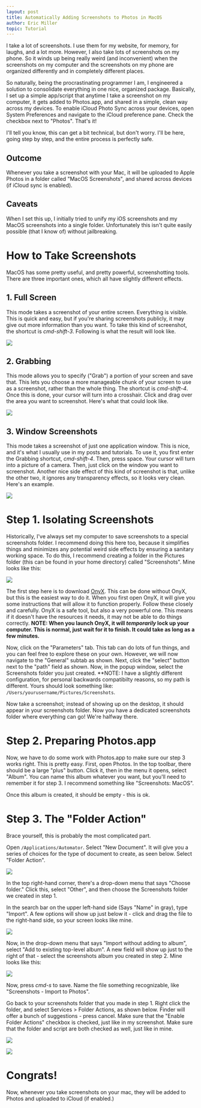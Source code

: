 ```yaml
---
layout: post
title: Automatically Adding Screenshots to Photos in MacOS
author: Eric Miller
topic: Tutorial
---
```


I take a lot of screenshots. I use them for my website, for memory, for laughs, and a lot more. However,
I also take lots of screenshots on my phone. So it winds up being really weird (and inconvenient) when the
screenshots on my computer and the screenshots on my phone are organized differently and in completely
different places.

So naturally, being the procrastinating programmer I am, I engineered a solution to consolidate everything
in one nice, organized package. Basically, I set up a simple app/script that anytime I take a screenshot
on my computer, it gets added to Photos.app, and shared in a simple, clean way across my devices. To
enable iCloud Photo Sync across your devices, open System Preferences and navigate to the iCloud
preference pane. Check the checkbox next to "Photos". That's it!

I'll tell you know, this can get a bit technical, but don't worry. I'll be here, going step by step, and
the entire process is perfectly safe.

## Outcome
Whenever you take a screenshot with your Mac, it will be uploaded to Apple Photos in a folder called 
"MacOS Screenshots", and shared across devices (if iCloud sync is enabled).

## Caveats
When I set this up, I initially tried to unify my iOS screenshots and my MacOS screenshots into a single
folder. Unfortunately this isn't quite easily possible (that I know of) without jailbreaking.

# How to Take Screenshots
MacOS has some pretty useful, and pretty powerful, screenshotting tools. There are three important ones,
which all have slightly different effects.

## 1. Full Screen
This mode takes a screenshot of your entire screen. Everything is visible. This is quick and easy, but if
you're sharing screenshots publicly, it may give out more information than you want. To take this kind of
screenshot, the shortcut is *cmd-shift-3*. Following is what the result will look like.

![]({{site.baseurl}}/{{site.post_images_path}}/2017-03-19-full-screen.jpg)

## 2. Grabbing
This mode allows you to specify ("Grab") a portion of your screen and save that. This lets you choose a 
more manageable chunk of your screen to use as a screenshot, rather than the whole thing. The shortcut is
*cmd-shift-4*. Once this is done, your cursor will turn into a crosshair. Click and drag over the area you
want to screenshot. Here's what that could look like.

![]({{site.baseurl}}/{{site.post_images_path}}/2017-03-19-grabber.jpg)

## 3. Window Screenshots
This mode takes a screenshot of just one application window. This is nice, and it's what I usually use in
my posts and tutorials. To use it, you first enter the Grabbing shortcut, *cmd-shift-4*. Then, press space.
Your cursor will turn into a picture of a camera. Then, just click on the window you want to screenshot. 
Another nice side effect of this kind of screenshot is that, unlike the other two, it ignores any
transparency effects, so it looks very clean. Here's an example.

![]({{site.baseurl}}/{{site.post_images_path}}/2017-03-19-app-screenshot.jpg)

# Step 1. Isolating Screenshots
Historically, I've always set my computer to save screenshots to a special screenshots folder. I recommend
doing this here too, because it simplifies things and minimizes any potential weird side effects by
ensuring a sanitary working space. To do this, I recommend creating a folder in the Pictures folder (this
can be found in your home directory) called "Screenshots". Mine looks like this:

![]({{site.baseurl}}/{{site.post_images_path}}/2017-03-19-screenshots-folder.jpg)

The first step here is to download [OnyX](http://www.titanium.free.fr/onyx.html). This can be done without
OnyX, but this is the easiest way to do it. When you first open OnyX, it will give you some instructions
that will allow it to function properly. Follow these closely and carefully. OnyX is a safe tool, but also
a very powerful one. This means if it doesn't have the resources it needs, it may not be able to do things
correctly. **NOTE: When you launch OnyX, it will *temporarily* lock up your computer. This is normal,
just wait for it to finish. It could take as long as a few minutes.**

Now, click on the "Parameters" tab. This tab can do lots of fun things, and you can feel free to explore
these on your own. However, we will now navigate to the "General" subtab as shown. Next, click the "select"
button next to the "path" field as shown. Now, in the popup window, select the Screenshots folder you just
created. **NOTE: I have a slightly different configuration, for personal backwards compatibilty reasons,
so my path is different. Yours should look something like: `/Users/yourusername/Pictures/Screenshots`.

Now take a screenshot; instead of showing up on the desktop, it should appear in your screenshots folder.
Now you have a dedicated screenshots folder where everything can go! We're halfway there.

# Step 2. Preparing Photos.app
Now, we have to do some work with Photos.app to make sure our step 3 works right. This is pretty easy.
First, open Photos. In the top toolbar, there should be a large "plus" button. Click it, then in the menu
it opens, select "Album". You can name this album whatever you want, but you'll need to remember it for
step 3. I recommend something like "Screenshots: MacOS".

Once this album is created, it should be empty - this is ok.

# Step 3. The "Folder Action"
Brace yourself, this is probably the most complicated part. 

Open `/Applications/Automator`. Select "New Document". It will give you a series of choices for the type
of document to create, as seen below. Select "Folder Action".

![]({{site.baseurl}}/{{site.post_images_path}}/2017-03-19-automator-document-type.jpg)

In the top right-hand corner, there's a drop-down menu that says "Choose folder." Click this, select
"Other", and then choose the Screenshots folder we created in step 1.

In the search bar on the upper left-hand side (Says "Name" in gray), type "Import". A few options will
show up just below it - click and drag the file to the right-hand side, so your screen looks like mine.

![]({{site.baseurl}}/{{site.post_images_path}}/2017-03-19-automator-1.jpg)

Now, in the drop-down menu that says "Import without adding to album", select "Add to existing top-level
album". A new field will show up just to the right of that - select the screenshots album you created in
step 2. Mine looks like this:

![]({{site.baseurl}}/{{site.post_images_path}}/2017-03-19-automator-2.jpg)

Now, press *cmd-s* to save. Name the file something recognizable, like "Screenshots - Import to Photos".

Go back to your screenshots folder that you made in step 1. Right click the folder, and select 
Services > Folder Actions, as shown below. Finder will offer a bunch of suggestions - press cancel. Make
sure that the "Enable Folder Actions" checkbox is checked, just like in my screenshot. Make sure that the
folder and script are both checked as well, just like in mine.

![]({{site.baseurl}}/{{site.post_images_path}}/2017-03-19-Folder-Actions-Finder.jpg)

![]({{site.baseurl}}/{{site.post_images_path}}/2017-03-19-folder-actions-window.jpg)

# Congrats!
Now, whenever you take screenshots on your mac, they will be added to Photos and uploaded to iCloud (if
enabled.)
